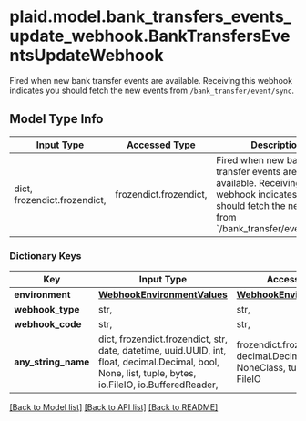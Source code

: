 # plaid.model.bank_transfers_events_update_webhook.BankTransfersEventsUpdateWebhook

Fired when new bank transfer events are available. Receiving this webhook indicates you should fetch the new events from `/bank_transfer/event/sync`.

## Model Type Info
Input Type | Accessed Type | Description | Notes
------------ | ------------- | ------------- | -------------
dict, frozendict.frozendict,  | frozendict.frozendict,  | Fired when new bank transfer events are available. Receiving this webhook indicates you should fetch the new events from &#x60;/bank_transfer/event/sync&#x60;. | 

### Dictionary Keys
Key | Input Type | Accessed Type | Description | Notes
------------ | ------------- | ------------- | ------------- | -------------
**environment** | [**WebhookEnvironmentValues**](WebhookEnvironmentValues.md) | [**WebhookEnvironmentValues**](WebhookEnvironmentValues.md) |  | 
**webhook_type** | str,  | str,  | &#x60;BANK_TRANSFERS&#x60; | 
**webhook_code** | str,  | str,  | &#x60;BANK_TRANSFERS_EVENTS_UPDATE&#x60; | 
**any_string_name** | dict, frozendict.frozendict, str, date, datetime, uuid.UUID, int, float, decimal.Decimal, bool, None, list, tuple, bytes, io.FileIO, io.BufferedReader,  | frozendict.frozendict, str, decimal.Decimal, BoolClass, NoneClass, tuple, bytes, FileIO | any string name can be used but the value must be the correct type | [optional]

[[Back to Model list]](../../README.md#documentation-for-models) [[Back to API list]](../../README.md#documentation-for-api-endpoints) [[Back to README]](../../README.md)

